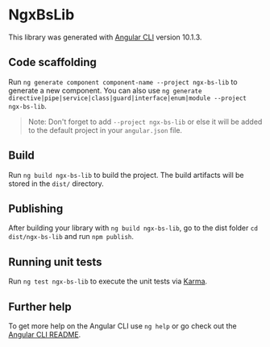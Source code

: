 # NgxBsLib

This library was generated with [Angular CLI](https://github.com/angular/angular-cli) version 10.1.3.

## Code scaffolding

Run `ng generate component component-name --project ngx-bs-lib` to generate a new component. You can also use `ng generate directive|pipe|service|class|guard|interface|enum|module --project ngx-bs-lib`.
> Note: Don't forget to add `--project ngx-bs-lib` or else it will be added to the default project in your `angular.json` file. 

## Build

Run `ng build ngx-bs-lib` to build the project. The build artifacts will be stored in the `dist/` directory.

## Publishing

After building your library with `ng build ngx-bs-lib`, go to the dist folder `cd dist/ngx-bs-lib` and run `npm publish`.

## Running unit tests

Run `ng test ngx-bs-lib` to execute the unit tests via [Karma](https://karma-runner.github.io).

## Further help

To get more help on the Angular CLI use `ng help` or go check out the [Angular CLI README](https://github.com/angular/angular-cli/blob/master/README.md).
